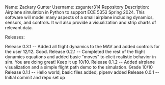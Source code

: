 Name: Zackary Gunter
Username: zsgunter314
Repository Description: Airplane simulation in Python to support ECE 5353 Spring 2024.  This software will model many aspects of a small airplane including dynamics, sensors, and controls.  It will also provide a visualization and strip charts of relevant data.

Releases:

Release 0.3.1 -- Added all flight dynamics to the MAV and added controls for the user 12/12.  Good.
Release 0.2.1 -- Completed the rest of the flight dynamics equations and added basic "moves" to elicit realistic behavior in sim.  You are doing great!  Keep it up 10/10.
Release 0.1.2 -- Added airplane visualization and a simple flight path demo to the simulation. Grade 10/10
Release 0.1.1 -- Hello world, basic files added, pipenv added
Release 0.0.1 -- Initial commit and repo set up
